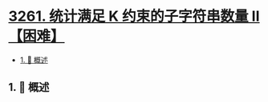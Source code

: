 # [3261. 统计满足 K 约束的子字符串数量 II【困难】](https://github.com/Tdahuyou/TNotes.leetcode/tree/main/notes/3261.%20%E7%BB%9F%E8%AE%A1%E6%BB%A1%E8%B6%B3%20K%20%E7%BA%A6%E6%9D%9F%E7%9A%84%E5%AD%90%E5%AD%97%E7%AC%A6%E4%B8%B2%E6%95%B0%E9%87%8F%20II%E3%80%90%E5%9B%B0%E9%9A%BE%E3%80%91)

<!-- region:toc -->

- [1. 📝 概述](#1--概述)

<!-- endregion:toc -->

## 1. 📝 概述
